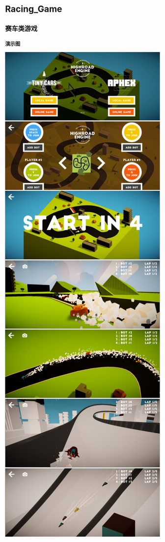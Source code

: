 # Racing_Game
## 赛车类游戏
### 演示图
![](https://github.com/fctony/Racing_Game/blob/master/Image/1.png)
![](https://github.com/fctony/Racing_Game/blob/master/Image/2.png)
![](https://github.com/fctony/Racing_Game/blob/master/Image/3.png)
![](https://github.com/fctony/Racing_Game/blob/master/Image/4.png)
![](https://github.com/fctony/Racing_Game/blob/master/Image/5.png)
![](https://github.com/fctony/Racing_Game/blob/master/Image/6.png)
![](https://github.com/fctony/Racing_Game/blob/master/Image/7.png)

